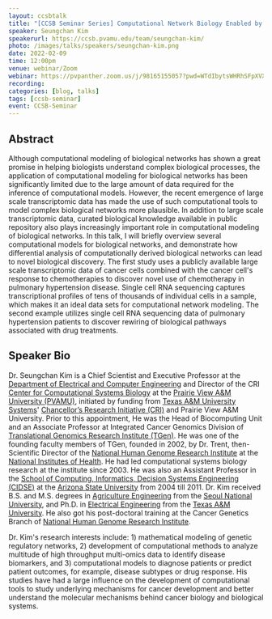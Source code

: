 ```yaml
---
layout: ccsbtalk
title: "[CCSB Seminar Series] Computational Network Biology Enabled by Large-Scale Transcriptomic Data"
speaker: Seungchan Kim
speakerurl: https://ccsb.pvamu.edu/team/seungchan-kim/
photo: /images/talks/speakers/seungchan-kim.png
date: 2022-02-09
time: 12:00pm
venue: webinar/Zoom
webinar: https://pvpanther.zoom.us/j/98165155057?pwd=WTdIbytsWHRhSFpXVXM1T1R1YkpPUT09
recording:
categories: [blog, talks]
tags: [ccsb-seminar]
event: CCSB-Seminar
---
```



## Abstract

Although computational modeling of biological networks has shown a great promise in helping biologists understand complex biological processes, the application of computational modeling for biological networks has been significantly limited due to the large amount of data required for the inference of computational models.  However, the recent emergence of large scale transcriptomic data has made the use of such computational tools to model complex biological networks more plausible.  In addition to large scale transcriptomic data, curated biological knowledge available in public repository also plays increasingly important role in computational modeling of biological networks.  In this talk, I will briefly overview several computational models for biological networks, and demonstrate how differential analysis of computationally derived biological networks can lead to novel biological discovery.  The first study uses a publicly available large scale transcriptomic data of cancer cells combined with the cancer cell's response to chemotherapies to discover novel use of chemotherapy in pulmonary hypertension disease.  Single cell RNA sequencing captures transcriptional profiles of tens of thousands of individual cells in a sample, which makes it an ideal data sets for computational network modeling.  The second example utilizes single cell RNA sequencing data of pulmonary hypertension patients to discover rewiring of biological pathways associated with drug treatments. 



## Speaker Bio

Dr. Seungchan Kim is a Chief Scientist and Executive Professor at the [Department of Electrical and Computer Engineering](http://www.pvamu.edu/ece/) and Director of the CRI [Center for Computational Systems Biology]({{site.baseurl}}{{"/"}}) at the [Prairie View A&M University (PVAMU)](http://www.pvamu.edu), initiated by funding from <a href="https://www.tamus.edu">Texas A&M University Systems</a>' <a href="https://news.tamus.edu/tamus-chancellor-john-sharp-to-announces-100-million-research-initiative/">Chancellor’s Research Initiative (CRI)</a> and Prairie View A&M University.  Prior to this appointment, He was the Head of Biocomputing Unit and an Associate Professor at Integrated Cancer Genomics Division of [Translational Genomics Research Institute (TGen)](http://www.tgen.org).  He was one of the founding faculty members of TGen, founded in 2002, by Dr. Trent, then-Scientific Director of the [National Human Genome Research Institute](https://www.genome.gov) at the [National Institutes of Health](https://www.nih.gov). He had led computational systems biology research at the institute since 2003.  He was also an Assistant Professor in the [School of Computing, Informatics, Decision Systems Engineering (CIDSE)](https://cidse.engineering.asu.edu) at the [Arizona State University](http://www.asu.edu) from 2004 till 2011.  Dr. Kim received B.S. and M.S. degrees in [Agriculture Engineering](http://bse.snu.ac.kr/) from the [Seoul National University](http://www.snu.ac.kr), and Ph.D. in [Electrical Engineering](https://engineering.tamu.edu/electrical/) from the [Texas A&M University](http://www.tamu.edu). He also got his post-doctoral training at the Cancer Genetics Branch of [National Human Genome Research Institute](https://www.genome.gov).

Dr. Kim's research interests include: 1) mathematical modeling of genetic regulatory networks, 2) development of computational methods to analyze multitude of high throughput multi-omics data to identify disease biomarkers, and 3) computational models to diagnose patients or predict patient outcomes, for example, disease subtypes or drug response. His studies have had a large influence on the development of computational tools to study underlying mechanisms for cancer development and better understand the molecular mechanisms behind cancer biology and biological systems.
